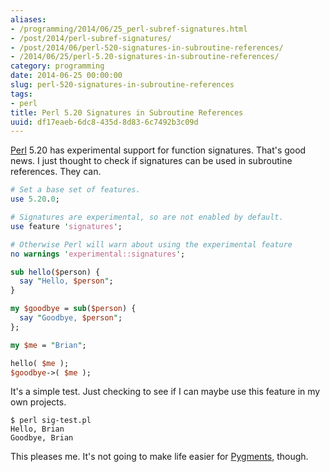 ```yaml
---
aliases:
- /programming/2014/06/25_perl-subref-signatures.html
- /post/2014/perl-subref-signatures/
- /post/2014/06/perl-520-signatures-in-subroutine-references/
- /2014/06/25/perl-5.20-signatures-in-subroutine-references/
category: programming
date: 2014-06-25 00:00:00
slug: perl-520-signatures-in-subroutine-references
tags:
- perl
title: Perl 5.20 Signatures in Subroutine References
uuid: df17eaeb-6dc8-435d-8d83-6c7492b3c09d
---
```


[Perl]: http://perl.org
[Perl][] 5.20 has experimental support for function signatures. That's good 
news. I just thought to check if signatures can be used in subroutine 
references. They can.
<!--more-->

```perl
# Set a base set of features.
use 5.20.0;

# Signatures are experimental, so are not enabled by default.
use feature 'signatures';

# Otherwise Perl will warn about using the experimental feature
no warnings 'experimental::signatures';

sub hello($person) {
  say "Hello, $person";
}

my $goodbye = sub($person) {
  say "Goodbye, $person";
};

my $me = "Brian";

hello( $me );
$goodbye->( $me );
```

It's a simple test. Just checking to see if I can maybe use this feature in 
my own projects.

    $ perl sig-test.pl
    Hello, Brian
    Goodbye, Brian

[Pygments]: http://pygments.org/

This pleases me. It's not going to make life easier for [Pygments][], though.